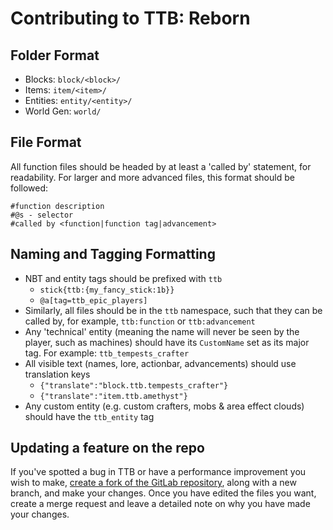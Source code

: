 # Contributing to TTB: Reborn

## Folder Format
- Blocks: `block/<block>/`
- Items: `item/<item>/`
- Entities: `entity/<entity>/`
- World Gen: `world/`

## File Format
All function files should be headed by at least a 'called by' statement, for readability. For larger and more advanced files, this format should be followed:
```mcfunction
#function description
#@s - selector
#called by <function|function tag|advancement>
```

## Naming and Tagging Formatting
- NBT and entity tags should be prefixed with `ttb`
    - `stick{ttb:{my_fancy_stick:1b}}`
    - `@a[tag=ttb_epic_players]`
- Similarly, all files should be in the `ttb` namespace, such that they can be called by, for example, `ttb:function` or `ttb:advancement`
- Any 'technical' entity (meaning the name will never be seen by the player, such as machines) should have its `CustomName` set as its major tag. For example: `ttb_tempests_crafter`
- All visible text (names, lore, actionbar, advancements) should use translation keys
    - `{"translate":"block.ttb.tempests_crafter"}`
    - `{"translate":"item.ttb.amethyst"}`
- Any custom entity (e.g. custom crafters, mobs & area effect clouds) should have the `ttb_entity` tag

## Updating a feature on the repo
If you've spotted a bug in TTB or have a performance improvement you wish to make, [create a fork of the GitLab repository](https://docs.gitlab.com/ee/user/project/repository/forking_workflow.html#creating-a-fork), along with a new branch, and make your changes. Once you have edited the files you want, create a merge request and leave a detailed note on why you have made your changes.
